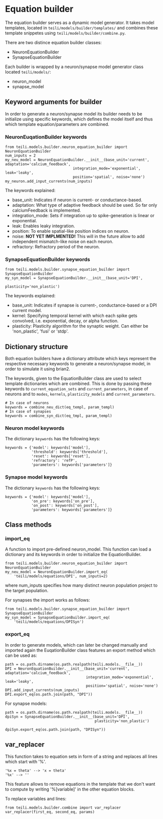 # Equation builder
The equation builder serves as a dynamic model generator. It takes model templates, located in `teili/models/builder/templates/` and combines these template snippetes using `teili/models/builder/combine.py`.

There are two distince equation builder classes:
*  NeuronEquationBuilder
*  SynapseEquationBuilder

Each builder is wrapped by a neuron/synapse model generator class located `teili/models/`:
*  neuron_model
*  synapse_model

## Keyword arguments for builder
In order to generate a neuron/synapse model its builder needs to be initialize using specific keywords, which defines the model itself and thus which template equation/parameters are combined.
### NeuronEuqationBuilder keywords
```
from teili.models.builder.neuron_equation_builder import NeuronEquationBuilder
num_inputs = 2
my_neu_model = NeuronEquationBuilder.__init__(base_unit='current', adaptation='calcium_feedback',
                               integration_mode='exponential', leak='leaky',
                               position='spatial', noise='none')
my_neuron.add_input_currents(num_inputs)
```
The keywords explained:
*  base_unit: Indicates if neuron is current- or conductance-based.
*  adaptation: What type of adaptive feedback should be used. So far only calciumFeedback is implemented.
*  integration_mode: Sets if integration up to spike-generation is linear or exponential.
*  leak: Enables leaky integration.
*  position: To enable spatial-like position indices on neuron.
*  noise: **NOT YET IMPLMENTED!** This will in the future allow to add independent mismatch-like noise on each neuron.
*  refractory: Refractory period of the neuron.

### SynapseEquationBuilder keywords
```
from teili.models.builder.synapse_equation_builder import SynapseEquationBuilder
my_syn_model = SynapseEquationBuilder.__init__(base_unit='DPI',
                                               plasticity='non_plastic')
```
The keywords explained:
*  base_unit: Indicates if synapse is current-, conductance-based or a DPI current model.
*  kernel: Specifying temporal kernel with which each spike gets convolved, i.e. exponential, decay, or alpha function.
*  plasticity: Plasticity algorithm for the synaptic weight. Can either be 'non_plastic', 'fusi' or 'stdp'.


## Dictionary structure
Both equation builders have a dictionary attribute which keys represent the respective necessary keywords to generate a neuron/synapse model, in order to simulate it using brian2.

The keywords, given to the EquationBuilder class are used to select template dictionaries which are combined.
This is done by passing these keywords to `current_equation_sets` and `current_parameters`, in case of neurons and to `modes`, `kernels`, `plasticity_models` and `current_parameters`.
```
# In case of neurons
keywords = combine_neu_dict(eq_templ, param_templ)
# In case of synapses
keywords = combine_syn_dict(eq_tmpl, param_templ)
```

### Neuron model keywords
The dictionary `keywords` has the following keys:
```
keywords = {'model': keywords['model'],
            'threshold': keywords['threshold'],
            'reset': keywords['reset'],
            'refractory': 'refP',
            'parameters': keywords['parameters']}

```
### Synapse model keywords
The dictionary `keywords` has the following keys:
```
keywords = {'model': keywords['model'],
            'on_pre': keywords['on_pre'],
            'on_post': keywords['on_post'],
            'parameters': keywords['parameters']}
```

## Class methods
### import_eq
A function to import pre-defined neuron_model. This function can load a dictionary and its keywords in order to initialize the EquationBuilder.
```
from teili.models.builder.neuron_equation_builder import NeuronEquationBuilder
my_neu_model = NeuronEquationBuilder.import_eq(
    'teili/models/equations/DPI', num_inputs=2)
```
where num_inputs specifies how many distinct neuron population project to the target population.

For synapses the import works as follows:
```
from teili.models.builder.synapse_equation_builder import SynapseEquationBuilder
my_syn_model = SynapseEquationBuilder.import_eq(
    'teili/models/equations/DPISyn')
```
### export_eq
In order to generate models, which can later be changed manually and imported again the EuqationBuilder class features an export method which can be used as:
```
path = os.path.dirname(os.path.realpath(teili.models.__file__))
DPI = NeuronEquationBuilder.__init__(base_unit='current', adaptation='calcium_feedback',
                                     integration_mode='exponential', leak='leaky',
                                     position='spatial', noise='none')
DPI.add_input_currents(num_inputs)
DPI.export_eq(os.path.join(path, "DPI"))
```
For synapse models:
```
path = os.path.dirname(os.path.realpath(teili.models.__file__))
dpiSyn = SynapseEquationBuilder.__init__(base_unit='DPI',
                                         plasticity='non_plastic')

dpiSyn.export_eq(os.path.join(path, "DPISyn"))
```

## var_replacer
This function takes to equation sets in form of a string and replaces all lines which start with '%'.
```
'%x = theta' --> 'x = theta'
'%x' --> ''
```
This feature allows to remove equations in the template that we don't want to
compute by writing '%[variable]' in the other equation blocks.

To replace variables and lines:
```
from teili.models.builder.combine import var_replacer
var_replacer(first_eq, second_eq, params)
```